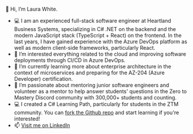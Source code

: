👋 Hi, I’m Laura White. 
- 💻 I am an experienced full-stack software engineer at Heartland Business Systems, specializing in C# .NET on the backend and the modern JavaScript stack (TypeScript + React) on the frontend. In the last years, I have gained experience with the Azure DevOps platform as well as modern client-side frameworks, particularly React.
- 👀 I’m interested everything related to the cloud and improving software deployments through CI/CD in Azure DevOps.
- 🌱 I’m currently learning more about enterprise architecture in the context of microservices and preparing for the AZ-204 (Azure Developer) certification.
- 💞️ I’m passionate about mentoring junior software engineers and volunteer as a mentor to help answer students' questions in the Zero to Mastery Discord community with 300,000+ students and counting. 
- 💻 I created a C# Learning Path, particularly for students in the ZTM community. You can [fork the Github repo](https://github.com/l-white/c-sharp-path) and start learning if you're interested!
- 📫 [Visit me on LinkedIn](https://www.linkedin.com/in/laurawhite-softwareengineer/)

<!---
l-white/l-white is a ✨ special ✨ repository because its `README.md` (this file) appears on your GitHub profile.
You can click the Preview link to take a look at your changes.
--->
